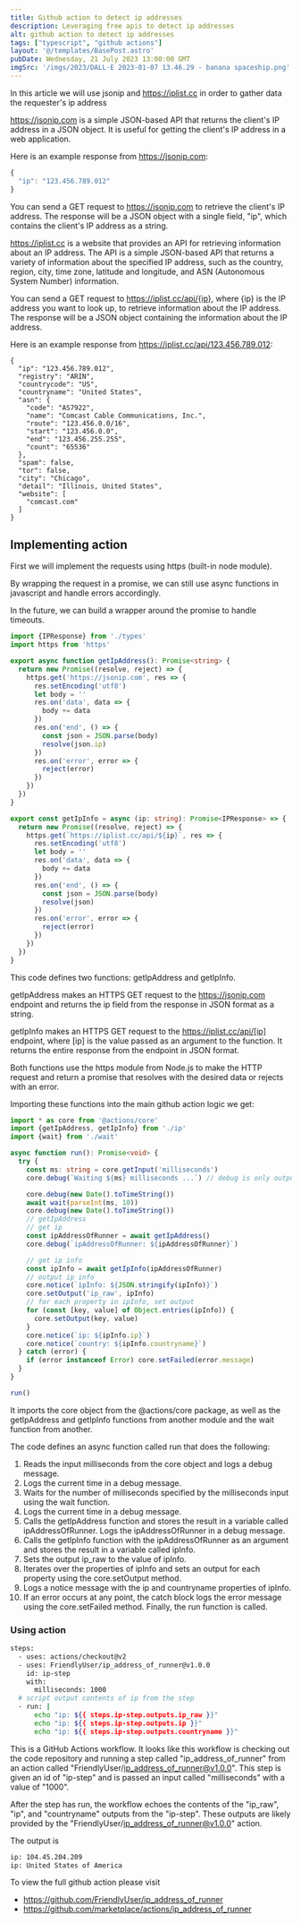```yaml
---
title: Github action to detect ip addresses
description: Leveraging free apis to detect ip addresses
alt: github action to detect ip addresses
tags: ["typescript", "github actions"]
layout: '@/templates/BasePost.astro'
pubDate: Wednesday, 21 July 2023 13:00:00 GMT
imgSrc: '/imgs/2023/DALL·E 2023-01-07 13.46.29 - banana spaceship.png'
---
```


In this article we will use jsonip and https://iplist.cc in order to gather data the requester's ip address

https://jsonip.com is a simple JSON-based API that returns the client's IP address in a JSON object. It is useful for getting the client's IP address in a web application.

Here is an example response from https://jsonip.com:
```js
{
  "ip": "123.456.789.012"
}
```

You can send a GET request to https://jsonip.com to retrieve the client's IP address. The response will be a JSON object with a single field, "ip", which contains the client's IP address as a string.


https://iplist.cc is a website that provides an API for retrieving information about an IP address. The API is a simple JSON-based API that returns a variety of information about the specified IP address, such as the country, region, city, time zone, latitude and longitude, and ASN (Autonomous System Number) information.

You can send a GET request to https://iplist.cc/api/{ip}, where {ip} is the IP address you want to look up, to retrieve information about the IP address. The response will be a JSON object containing the information about the IP address.

Here is an example response from https://iplist.cc/api/123.456.789.012:
```
{
  "ip": "123.456.789.012",
  "registry": "ARIN",
  "countrycode": "US",
  "countryname": "United States",
  "asn": {
    "code": "AS7922",
    "name": "Comcast Cable Communications, Inc.",
    "route": "123.456.0.0/16",
    "start": "123.456.0.0",
    "end": "123.456.255.255",
    "count": "65536"
  },
  "spam": false,
  "tor": false,
  "city": "Chicago",
  "detail": "Illinois, United States",
  "website": [
    "comcast.com"
  ]
}
```

## Implementing action

First we will implement the requests using https (built-in node module).

By wrapping the request in a promise, we can still use async functions in javascript and handle errors accordingly.

In the future, we can build a wrapper around the promise to handle timeouts.

```ts
import {IPResponse} from './types'
import https from 'https'

export async function getIpAddress(): Promise<string> {
  return new Promise((resolve, reject) => {
    https.get('https://jsonip.com', res => {
      res.setEncoding('utf8')
      let body = ''
      res.on('data', data => {
        body += data
      })
      res.on('end', () => {
        const json = JSON.parse(body)
        resolve(json.ip)
      })
      res.on('error', error => {
        reject(error)
      })
    })
  })
}

export const getIpInfo = async (ip: string): Promise<IPResponse> => {
  return new Promise((resolve, reject) => {
    https.get(`https://iplist.cc/api/${ip}`, res => {
      res.setEncoding('utf8')
      let body = ''
      res.on('data', data => {
        body += data
      })
      res.on('end', () => {
        const json = JSON.parse(body)
        resolve(json)
      })
      res.on('error', error => {
        reject(error)
      })
    })
  })
}
```

This code defines two functions: getIpAddress and getIpInfo.

getIpAddress makes an HTTPS GET request to the https://jsonip.com endpoint and returns the ip field from the response in JSON format as a string.

getIpInfo makes an HTTPS GET request to the https://iplist.cc/api/[ip] endpoint, where [ip] is the value passed as an argument to the function. It returns the entire response from the endpoint in JSON format.

Both functions use the https module from Node.js to make the HTTP request and return a promise that resolves with the desired data or rejects with an error.


Importing these functions into the main github action logic we get:

```ts
import * as core from '@actions/core'
import {getIpAddress, getIpInfo} from './ip'
import {wait} from './wait'

async function run(): Promise<void> {
  try {
    const ms: string = core.getInput('milliseconds')
    core.debug(`Waiting ${ms} milliseconds ...`) // debug is only output if you set the secret `ACTIONS_STEP_DEBUG` to true

    core.debug(new Date().toTimeString())
    await wait(parseInt(ms, 10))
    core.debug(new Date().toTimeString())
    // getIpAddress
    // get ip
    const ipAddressOfRunner = await getIpAddress()
    core.debug(`ipAddressOfRunner: ${ipAddressOfRunner}`)

    // get ip info
    const ipInfo = await getIpInfo(ipAddressOfRunner)
    // output ip info
    core.notice(`ipInfo: ${JSON.stringify(ipInfo)}`)
    core.setOutput('ip_raw', ipInfo)
    // for each property in ipInfo, set output
    for (const [key, value] of Object.entries(ipInfo)) {
      core.setOutput(key, value)
    }
    core.notice(`ip: ${ipInfo.ip}`)
    core.notice(`country: ${ipInfo.countryname}`)
  } catch (error) {
    if (error instanceof Error) core.setFailed(error.message)
  }
}

run()
```

It imports the core object from the @actions/core package, as well as the getIpAddress and getIpInfo functions from another module and the wait function from another.

The code defines an async function called run that does the following:

1. Reads the input milliseconds from the core object and logs a debug message.
2. Logs the current time in a debug message.
3. Waits for the number of milliseconds specified by the milliseconds input using the wait function.
4. Logs the current time in a debug message.
5. Calls the getIpAddress function and stores the result in a variable called ipAddressOfRunner.
Logs the ipAddressOfRunner in a debug message.
6. Calls the getIpInfo function with the ipAddressOfRunner as an argument and stores the result in a variable called ipInfo.
7. Sets the output ip_raw to the value of ipInfo.
8. Iterates over the properties of ipInfo and sets an output for each property using the core.setOutput method.
9. Logs a notice message with the ip and countryname properties of ipInfo.
10. If an error occurs at any point, the catch block logs the error message using the core.setFailed method. Finally, the run function is called.

### Using action

```bash
steps:
  - uses: actions/checkout@v2
  - uses: FriendlyUser/ip_address_of_runner@v1.0.0
    id: ip-step
    with:
      milliseconds: 1000
  # script output contents of ip from the step
  - run: |
      echo "ip: ${{ steps.ip-step.outputs.ip_raw }}"
      echo "ip: ${{ steps.ip-step.outputs.ip }}"
      echo "ip: ${{ steps.ip-step.outputs.countryname }}"
```

This is a GitHub Actions workflow. It looks like this workflow is checking out the code repository and running a step called "ip_address_of_runner" from an action called "FriendlyUser/ip_address_of_runner@v1.0.0". This step is given an id of "ip-step" and is passed an input called "milliseconds" with a value of "1000".

After the step has run, the workflow echoes the contents of the "ip_raw", "ip", and "countryname" outputs from the "ip-step". These outputs are likely provided by the "FriendlyUser/ip_address_of_runner@v1.0.0" action.

The output is

```bash
ip: 104.45.204.209
ip: United States of America
```

To view the full github action please visit

* https://github.com/FriendlyUser/ip_address_of_runner
* https://github.com/marketplace/actions/ip_address_of_runner